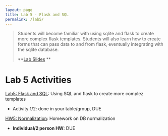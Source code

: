 ```yaml
---
layout: page
title: Lab 5 - Flask and SQL
permalink: /lab5/
---
```


> Students will become familiar with using sqlite and flask to create more complex flask templates. Students will also learn how to create forms that can pass data to and from flask, eventually integrating with the sqlite database.
>
> **[Lab Slides](/lab5/Lab5_Flask_and_SQL.pdf)
** <br>


# Lab 5 Activities
[Lab5: Flask and SQL](https://classroom.github.com/a/vR9EVnsO): Using SQL and flask to create more complez templates
 - Activity 1/2: done in your table/group, DUE

[HW5: Normalization](https://classroom.github.com/a/QEAKEcny): Homework on DB normalization
 - **Individual/2 person HW**: DUE

